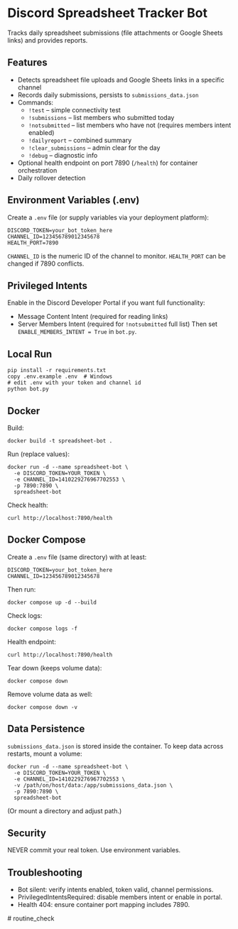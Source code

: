 # Discord Spreadsheet Tracker Bot

Tracks daily spreadsheet submissions (file attachments or Google Sheets links) and provides reports.

## Features
- Detects spreadsheet file uploads and Google Sheets links in a specific channel
- Records daily submissions, persists to `submissions_data.json`
- Commands:
  - `!test` – simple connectivity test
  - `!submissions` – list members who submitted today
  - `!notsubmitted` – list members who have not (requires members intent enabled)
  - `!dailyreport` – combined summary
  - `!clear_submissions` – admin clear for the day
  - `!debug` – diagnostic info
- Optional health endpoint on port 7890 (`/health`) for container orchestration
- Daily rollover detection

## Environment Variables (.env)
Create a `.env` file (or supply variables via your deployment platform):
```
DISCORD_TOKEN=your_bot_token_here
CHANNEL_ID=123456789012345678
HEALTH_PORT=7890
```

`CHANNEL_ID` is the numeric ID of the channel to monitor.
`HEALTH_PORT` can be changed if 7890 conflicts.

## Privileged Intents
Enable in the Discord Developer Portal if you want full functionality:
- Message Content Intent (required for reading links)
- Server Members Intent (required for `!notsubmitted` full list)
Then set `ENABLE_MEMBERS_INTENT = True` in `bot.py`.

## Local Run
```
pip install -r requirements.txt
copy .env.example .env  # Windows
# edit .env with your token and channel id
python bot.py
```

## Docker
Build:
```
docker build -t spreadsheet-bot .
```
Run (replace values):
```
docker run -d --name spreadsheet-bot \
  -e DISCORD_TOKEN=YOUR_TOKEN \
  -e CHANNEL_ID=1410229276967702553 \
  -p 7890:7890 \
  spreadsheet-bot
```
Check health:
```
curl http://localhost:7890/health
```

## Docker Compose
Create a `.env` file (same directory) with at least:
```
DISCORD_TOKEN=your_bot_token_here
CHANNEL_ID=123456789012345678
```
Then run:
```
docker compose up -d --build
```
Check logs:
```
docker compose logs -f
```
Health endpoint:
```
curl http://localhost:7890/health
```
Tear down (keeps volume data):
```
docker compose down
```
Remove volume data as well:
```
docker compose down -v
```

## Data Persistence
`submissions_data.json` is stored inside the container. To keep data across restarts, mount a volume:
```
docker run -d --name spreadsheet-bot \
  -e DISCORD_TOKEN=YOUR_TOKEN \
  -e CHANNEL_ID=1410229276967702553 \
  -v /path/on/host/data:/app/submissions_data.json \
  -p 7890:7890 \
  spreadsheet-bot
```
(Or mount a directory and adjust path.)

## Security
NEVER commit your real token. Use environment variables.

## Troubleshooting
- Bot silent: verify intents enabled, token valid, channel permissions.
- PrivilegedIntentsRequired: disable members intent or enable in portal.
- Health 404: ensure container port mapping includes 7890.

#   r o u t i n e _ c h e c k  
 
